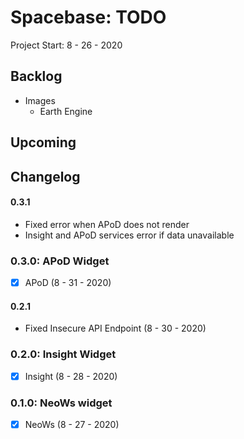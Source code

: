 Spacebase: TODO
=========================================================================

Project Start: 8 - 26 - 2020

Backlog
-------------------------------------------------------------------------

- Images
    - Earth Engine

Upcoming
-------------------------------------------------------------------------

Changelog
-------------------------------------------------------------------------

#### 0.3.1

- Fixed error when APoD does not render
- Insight and APoD services error if data unavailable

### 0.3.0: APoD Widget

- [x] APoD (8 - 31 - 2020)

#### 0.2.1

- Fixed Insecure API Endpoint (8 - 30 - 2020)

### 0.2.0: Insight Widget

- [x] Insight (8 - 28 - 2020)

### 0.1.0: NeoWs widget

- [x] NeoWs (8 - 27 - 2020)